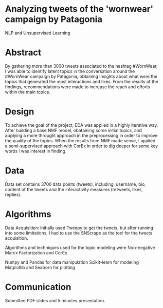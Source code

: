 # Analyzing tweets of the 'wornwear' campaign by Patagonia
NLP and Unsupervised Learning

# Abstract

By gathering more than 3000 tweets associated to the hashtag #WornWear, I was able to identify latent topics in the conversation around the #WornWear campaign by Patagonia, obtaining insights about what were the topics that generated the most interactions and likes. From the results of the findings, recommendations were made to increase the reach and efforts within the main topics. 

# Design

To achieve the goal of the project, EDA was applied in a highly iterative way. After building a base NMF model, obataining some initial topics, and applying a more throught approach in the preprocessing in order to improve the quality of the topics. When the results from NMF made sense, I applied a semi-supervised approach with CorEx in order to dig deeper for some key words I was interest in finding. 

# Data

Data set contains 3700 data points (tweets), including: username, bio, content of the tweets and the interactivity measures (retweets, likes, replies). 

# Algorithms

Data Acquisition: Initially used Tweepy to get the tweets, but after running into some limitations, I had to use the SNScrape as the tool for the tweets acquisition. 

Algorithms and techniques used for the topic modeling were Non-negative Matrix Factorization and CorEx. 


Numpy and Pandas for data manipulation
Scikit-learn for modeling
Matplotlib and Seaborn for plotting


# Communication

Submitted PDF slides and 5 minutes presentation.
